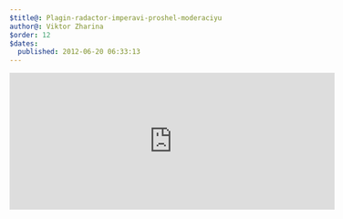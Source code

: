 ```yaml
---
$title@: Plagin-radactor-imperavi-proshel-moderaciyu
author@: Viktor Zharina
$order: 12
$dates:
  published: 2012-06-20 06:33:13
---
```

<iframe src="http://livestreetcms.ru/api/addons/list/frame/?width=550&addon_action=1&addons=383" height="240" width="570" style="border:0 none;margin:0;padding:0;"></iframe>